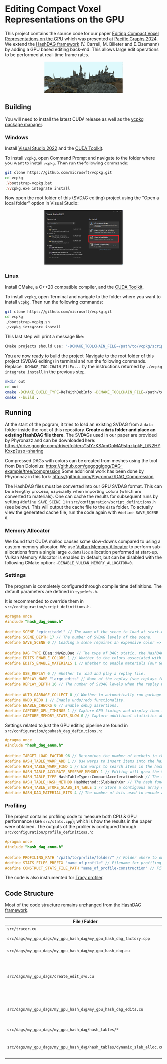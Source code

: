 # Editing Compact Voxel Representations on the GPU
This project contains the source code for our paper [Editing Compact Voxel Representations on the GPU](https://publications.graphics.tudelft.nl/papers/13) which was presented at [Pacific Graphs 2024](https://pg2024.hsu.edu.cn/#/program).
We extend the [HashDAG framework](https://github.com/Phyronnaz/HashDAG) (V. Carreil, M. Billeter and E.Eisemann) by adding a GPU based editing back-end.
This allows large edit operations to be performed at real-time frame rates.

<center><img src="images/citadel_copy.png" width="50%" title="Screenshot" /></center>

## Building
You will need to install the latest CUDA release as well as the [vcpkg package manager](https://vcpkg.io/en/getting-started.html).

### Windows
Install [Visual Studio 2022](https://visualstudio.microsoft.com/vs/) and the [CUDA Toolkit](https://developer.nvidia.com/cuda-toolkit).

To install `vcpkg`, open Command Prompt and navigate to the folder where you want to install `vcpkg`. Then run the following commands:
```bash
git clone https://github.com/microsoft/vcpkg.git
cd vcpkg
.\bootstrap-vcpkg.bat
.\vcpkg.exe integrate install
```

Now open the root folder of this (SVDAG editing) project using the "Open a local folder" option in Visual Studio:
<center><img src="images/visual_studio.png" width="50%" title="Opening the project with Visual Studio" /></center>

### Linux
Install CMake, a C++20 compatible compiler, and the [CUDA Toolkit](https://developer.nvidia.com/cuda-toolkit).

To install `vcpkg`, open Terminal and navigate to the folder where you want to install `vcpkg`. Then run the following commands:
```bash
git clone https://github.com/microsoft/vcpkg.git
cd vcpkg
./bootstrap-vcpkg.sh
./vcpkg integrate install
```

This last step will print a message like:
```bash
CMake projects should use: "-DCMAKE_TOOLCHAIN_FILE=/path/to/vcpkg/scripts/buildsystems/vcpkg.cmake"
```

You are now ready to build the project. Navigate to the root folder of this project (SVDAG editing) in terminal and run the following commands. Replace `-DCMAKE_TOOLCHAIN_FILE=...` by the instructions returned by `./vcpkg integrate install` in the previous step.
```bash
mkdir out
cd out
cmake -DCMAKE_BUILD_TYPE=RelWithDebInfo -DCMAKE_TOOLCHAIN_FILE=/path/to/vcpkg/scripts/buildsystems/vcpkg.cmake ../
cmake --build .
```


## Running
At the start of the pogram, it tries to load an existing SVDAG from a `data` folder inside the root of this repository. **Create a `data` folder and place an existing HashDAG file there**. The SVDAGs used in our paper are provided by Phyronazz and can be downloaded here:
https://drive.google.com/drive/folders/1sIYzKSAmOoMA9sfqzkpkF_LiN2HYKxxp?usp=sharing

Compressed DAGs with colors can be created from meshes using the tool from Dan Dolonius: https://github.com/gegoggigog/DAG-example/tree/compression
Some additional work has been done by Phyronnaz in this fork: https://github.com/Phyronnaz/DAG_Compression

The HashDAG files must be converted into our GPU SVDAG format. This can be a lengthy process, especially when importing colors (which are converted to materials). One can cache the results for subsequent runs by setting `#define SAVE_SCENE 1` in `src/configuration/script_definitions.h` (see below). This will output the cache file to the `data` folder. To actually view the generated cache file, run the code again with `#define SAVE_SCENE 0`.

### Memory Allocator
We found that CUDA malloc causes some slow-downs compared to using a custom memory allocator. We use [Vulkan Memory Allocator](https://gpuopen.com/vulkan-memory-allocator/) to perform sub-allocations from a single large `cudaMalloc` allocation performed at start-up.  Vulkan Memory Allocator is enabled by default, but can be disabled with the following CMake option: `-DENABLE_VULKAN_MEMORY_ALLOCATOR=0`.

### Settings
The program is completely configured through compile time definitions. The default parameters are defined in `typedefs.h`.

It is recommended to override them in `src/configuration/script_definitions.h`.
```c++
#pragma once
#include "hash_dag_enum.h"

#define SCENE "epiccitadel" // The name of the scene to load at start-up (see data folder)
#define SCENE_DEPTH 17 // The number of SVDAG levels of the scene.
#define SAVE_SCENE 0 // Loading a scene requires an expensive color => material conversion step. Store the result (in the data folder) to accelerate subsequent loads.

#define DAG_TYPE EDag::MyGpuDag // The type of DAG: static, the HashDAG, or our editable GPU DAG.
#define EDITS_ENABLE_COLORS 1 // Whether to the colors associated with the SVDAG file (applicable to all DAG types).
#define EDITS_ENABLE_MATERIALS 1 // Whether to enable materials (our GPU DAG only).

#define USE_REPLAY 0 // Whether to load and play a replay file.
#define REPLAY_NAME "large_edits" // Name of the replay (see replays folder).
#define REPLAY_DEPTH 16 // The number of SVDAG levels when the replay was recorded.

#define AUTO_GARBAGE_COLLECT 0 // Whether to automatically run garbage collection after each edit.
#define UNDO_REDO 1 // Enable undo/redo functionality.
#define ENABLE_CHECKS 0 // Enable debug assertions.
#define CAPTURE_GPU_TIMINGS 1 // Capture GPU timings and display them in the User Interface
#define CAPTURE_MEMORY_STATS_SLOW 0 // Capture additional statistics about memory usage; may slow down performance.
```

Settings related to *just* the GPU editing pipeline are found in `src/configuration/gpuhash_dag_definitions.h`:
```c++
#pragma once
#include "hash_dag_enum.h"

#define TARGET_LOAD_FACTOR 96 // Determines the number of buckets in the hash table. Targets 96 items per bucket for the initial SVDAG.
#define HASH_TABLE_WARP_ADD 1 // Use warps to insert items into the hash tables (rather than individual threads)
#define HASH_TABLE_WARP_FIND 1 // Use warps to search items in the hash tables (rather than individual threads)
#define HASH_TABLE_ACCURATE_RESERVE_MEMORY 1 // Editing will grow the SVDAG; requiring more memory. Grow the allocators by counting how many nodes/leaves are created of each particular size.
#define HASH_TABLE_TYPE HashTableType::CompactAccelerationHash // The type of hash table used.
#define HASH_TABLE_HASH_METHOD HashMethod::SlabHashXor // The hash function to use; see `src/dags/my_gpu_dags/gpu_hash_table_base.h`.
#define HASH_TABLE_STORE_SLABS_IN_TABLE 1 // Store a contiguous array containing the first slab of each bucket, rather than pointers to the first slab.
#define HASH_DAG_MATERIAL_BITS 4 // The number of bits used to encode a material.
```

### Profiling
The project contains profiling code to measure both CPU & GPU performance (see `src/stats.cpp`); which is how the results in the paper were obtained. The outputs of the profiler is configured through `src/configuration/profile_definitions.h`:
```c++
#pragma once
#include "hash_dag_enum.h"

#define PROFILING_PATH "/path/to/profile/folder/" // Folder where to output profiling results.
#define STATS_FILES_PREFIX "name_of_profile" // Filename for profiling run-time performance.
#define CONSTRUCT_STATS_FILE_PATH "name_of_profile-construction" // Filename for profiling initial SVDAG construction (e.g. memory usage).
```

The code is also instrumented for [Tracy profiler](https://github.com/wolfpld/tracy). 


## Code Structure
Most of the code structure remains unchanged from the [HashDAG framework](https://github.com/Phyronnaz/HashDAG).

| File / Folder                                                            | Functionality                                                                                 |
|--------------------------------------------------------------------------|-----------------------------------------------------------------------------------------------|
| `src/tracer.cu`                                                          | Rendering                                                                                     |
| `src/dags/my_gpu_dags/my_gpu_hash_dag/my_gpu_hash_dag_factory.cpp`       | Importing of HashDAG files                                                                    |
| `src/dags/my_gpu_dags/my_gpu_hash_dag/my_gpu_hash_dag.cu`                | GPU SVDAG management                                                                          |
| `src/dags/my_gpu_dags/create_edit_svo.cu`                                | First part of editing: construction a temporary SVO of what the scene should look like        |
| `src/dags/my_gpu_dags/my_gpu_hash_dag/my_gpu_hash_dag_edits.cu`          | Second part of editing: adding the temporary SVO into the SVDAG                               |
| `src/dags/my_gpu_dags/my_gpu_hash_dag/hash_tables/*`                     | GPU hash table implementations                                                                |
| `src/dags/my_gpu_dags/my_gpu_hash_dag/hash_tables/dynamic_slab_alloc.cu` | Implementation of the [SlabAlloc](https://arxiv.org/abs/1710.11246) that can grow dynamically |
